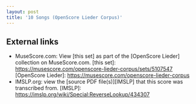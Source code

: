 ```yaml
---
layout: post
title: '10 Songs (OpenScore Lieder Corpus)'
---
```


## External links

- MuseScore.com: View [this set] as part of the [OpenScore Lieder] collection on MuseScore.com.
[this set]: https://musescore.com/openscore-lieder-corpus/sets/5107547
[OpenScore Lieder]: https://musescore.com/openscore-lieder-corpus
- IMSLP.org: view the [source PDF file(s)][IMSLP] that this score was transcribed from.
[IMSLP]: https://imslp.org/wiki/Special:ReverseLookup/434307

